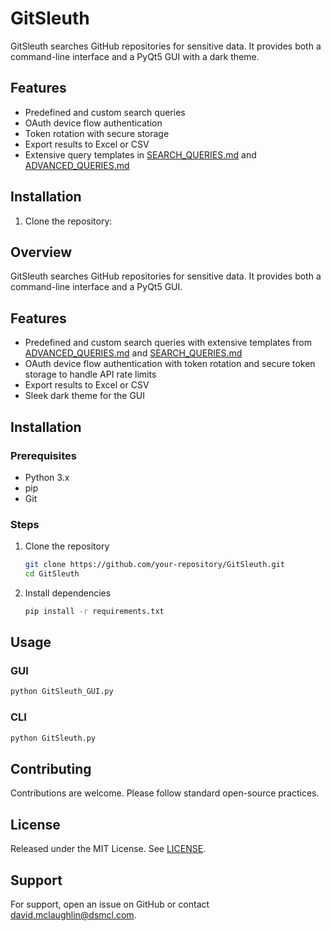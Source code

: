 # GitSleuth


GitSleuth searches GitHub repositories for sensitive data. It provides both a command-line interface and a PyQt5 GUI with a dark theme.

## Features
- Predefined and custom search queries
- OAuth device flow authentication
- Token rotation with secure storage
- Export results to Excel or CSV
- Extensive query templates in [SEARCH_QUERIES.md](SEARCH_QUERIES.md) and [ADVANCED_QUERIES.md](ADVANCED_QUERIES.md)

## Installation
1. Clone the repository:

## Overview
GitSleuth searches GitHub repositories for sensitive data. It provides both a command-line interface and a PyQt5 GUI.

## Features
- Predefined and custom search queries with extensive templates from
  [ADVANCED_QUERIES.md](ADVANCED_QUERIES.md) and
  [SEARCH_QUERIES.md](SEARCH_QUERIES.md)
- OAuth device flow authentication with token rotation and secure token
  storage to handle API rate limits
- Export results to Excel or CSV
- Sleek dark theme for the GUI

## Installation
### Prerequisites
- Python 3.x
- pip
- Git

### Steps
1. Clone the repository

   ```bash
   git clone https://github.com/your-repository/GitSleuth.git
   cd GitSleuth
   ```
2. Install dependencies
   ```bash
   pip install -r requirements.txt
   ```

## Usage
### GUI
```bash
python GitSleuth_GUI.py
```

### CLI
```bash
python GitSleuth.py
```


## Contributing
Contributions are welcome. Please follow standard open-source practices.

## License
Released under the MIT License. See [LICENSE](LICENSE).

## Support
For support, open an issue on GitHub or contact david.mclaughlin@dsmcl.com.
